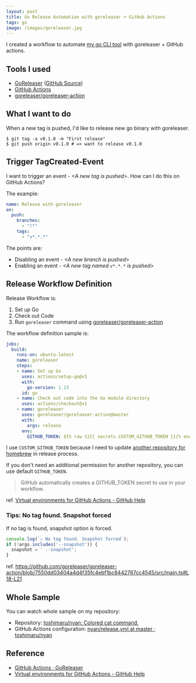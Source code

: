 ```yaml
---
layout: post
title: Go Release Automation with goreleaser + GitHub Actions
tags: go
image: /images/goreleaser.jpg
---
```


I created a workflow to automate [my go CLI tool](https://github.com/toshimaru/nyan) with goreleaser + GitHub actions.

## Tools I used

- [GoReleaser](https://goreleaser.com/) ([GitHub Source](https://github.com/goreleaser/goreleaser))
- [GitHub Actions](https://github.com/features/actions)
- [goreleaser/goreleaser-action](https://github.com/goreleaser/goreleaser-action)

## What I want to do

When a new tag is pushed, I'd like to release new go binary with goreleaser.

```console
$ git tag -a v0.1.0 -m "First release"
$ git push origin v0.1.0 # => want to release v0.1.0
```

## Trigger TagCreated-Event

I want to trigger an event - _\<A new tag is pushed\>_. How can I do this on GitHub Actions?

The example:

```yml
name: Release with goreleaser
on:
  push:
    branches:
      - "!*"
    tags:
      - "v*.*.*"
```

The points are:

- Disabling an event - _\<A new branch is pushed\>_
- Enabling an event - _\<A new tag named `v*.*.*` is pushed\>_

## Release Workflow Definition

Release Workflow is:

1. Set up Go
1. Check out Code
1. Run `goreleaser` command using [goreleaser/goreleaser-action](https://github.com/goreleaser/goreleaser-action)

The workflow definition sample is:

```yml
jobs:
  build:
    runs-on: ubuntu-latest
    name: goreleaser
    steps:
    - name: Set up Go
      uses: actions/setup-go@v1
      with:
        go-version: 1.13
      id: go
    - name: Check out code into the Go module directory
      uses: actions/checkout@v1
    - name: goreleaser
      uses: goreleaser/goreleaser-action@master
      with:
        args: release
      env:
        GITHUB_TOKEN: ${% raw %}{{ secrets.CUSTOM_GITHUB_TOKEN }}{% endraw %}
```

I use `CUSTOM_GITHUB_TOKEN` because I need to update [another repository for homebrew](https://github.com/toshimaru/homebrew-nyan) in release process.

If you don't need an additional permission for another repository, you can use default `GITHUB_TOKEN`.

> GitHub automatically creates a GITHUB_TOKEN secret to use in your workflow.

ref. [Virtual environments for GitHub Actions - GitHub Help](https://help.github.com/en/articles/virtual-environments-for-github-actions#github_token-secret)

### Tips: No tag found. Snapshot forced

If no tag is found, snapshot option is forced.

```ts
console.log(`⚠️ No tag found. Snapshot forced`);
if (!args.includes('--snapshot')) {
  snapshot = ' --snapshot';
}
```

ref. <https://github.com/goreleaser/goreleaser-action/blob/7550dd03404a4d4f35fc4ebf1bc8442767cc4545/src/main.ts#L18-L21>

## Whole Sample

You can watch whole sample on my repository:

- Repository: [toshimaru/nyan: Colored cat command.](https://github.com/toshimaru/nyan)
- GitHub Actions configuration: [nyan/release.yml at master · toshimaru/nyan](https://github.com/toshimaru/nyan/blob/master/.github/workflows/release.yml)

## Reference

- [GitHub Actions · GoReleaser](https://goreleaser.com/actions/)
- [Virtual environments for GitHub Actions - GitHub Help](https://help.github.com/en/articles/virtual-environments-for-github-actions)
